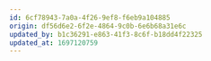 ```yaml
---
id: 6cf78943-7a0a-4f26-9ef8-f6eb9a104885
origin: df56d6e2-6f2e-4864-9c0b-6e6b68a31e6c
updated_by: b1c36291-e863-41f3-8c6f-b18dd4f22325
updated_at: 1697120759
---
```

